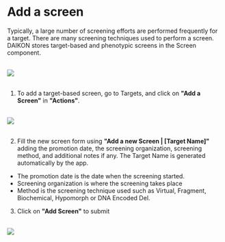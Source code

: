 # Add a screen

Typically, a large number of screening efforts are performed frequently for a target. There are many screening techniques used to perform a screen. DAIKON stores target-based and phenotypic screens in the Screen component.

<br />
<img src="/daikon/img/UserGuide/Screens/ScreenPanel.png" />
<br />
<br />


1. To add a target-based screen, go to Targets, and click on  **"Add a Screen"** in **"Actions"**.

<br />
<img src="/daikon/img/UserGuide/Screens/AddScreenOption.png" />
<br />
<br />


2. Fill the new screen form using **"Add a new Screen | [Target Name]"** adding the promotion date, the screening organization, screening method, and additional notes if any. The Target Name is generated automatically by the app.
- The promotion date is the date when the screening started.
- Screening organization is where the screening takes place
- Method is the screening technique used such as Virtual, Fragment, Biochemical, Hypomorph or DNA Encoded Del.

3. Click on **"Add Screen"** to submit


<br />
<img src="/daikon/img/UserGuide/Screens/AddScreenForm.png" />
<br />
<br />


